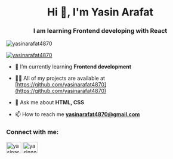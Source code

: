<h1 align="center">Hi 👋, I'm Yasin Arafat</h1>
<h3 align="center">I am learning Frontend developing with React</h3>

<p align="left"> <img src="https://komarev.com/ghpvc/?username=yasinarafat4870&label=Profile%20views&color=0e75b6&style=flat" alt="yasinarafat4870" /> </p>

<p align="left"> <a href="https://github.com/ryo-ma/github-profile-trophy"><img src="https://github-profile-trophy.vercel.app/?username=yasinarafat4870" alt="yasinarafat4870" /></a> </p>

- 🌱 I’m currently learning **Frontend development**

- 👨‍💻 All of my projects are available at [https://github.com/yasinarafat4870](https://github.com/yasinarafat4870)

- 💬 Ask me about **HTML, CSS**

- 📫 How to reach me **yasinarafat4870@gmail.com**

<h3 align="left">Connect with me:</h3>
<p align="left">
<a href="https://fb.com/yasinarafat4048" target="blank"><img align="center" src="https://raw.githubusercontent.com/rahuldkjain/github-profile-readme-generator/master/src/images/icons/Social/facebook.svg" alt="yasinarafat4048" height="30" width="40" /></a>
<a href="https://instagram.com/yasinnn_arafat" target="blank"><img align="center" src="https://raw.githubusercontent.com/rahuldkjain/github-profile-readme-generator/master/src/images/icons/Social/instagram.svg" alt="yasinnn_arafat" height="30" width="40" /></a>
</p>

